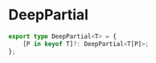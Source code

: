 # DeepPartial

```ts
export type DeepPartial<T> = {
    [P in keyof T]?: DeepPartial<T[P]>;
};
```


